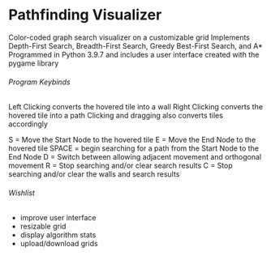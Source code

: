 # Pathfinding Visualizer

Color-coded graph search visualizer on a customizable grid
Implements Depth-First Search, Breadth-First Search, Greedy Best-First Search, and A*
Programmed in Python 3.9.7 and includes a user interface created with the pygame library

###### Program Keybinds

Left Clicking converts the hovered tile into a wall
Right Clicking converts the hovered tile into a path
Clicking and dragging also converts tiles accordingly

S = Move the Start Node to the hovered tile
E = Move the End Node to the hovered tile
SPACE = begin searching for a path from the Start Node to the End Node
D = Switch between allowing adjacent movement and orthogonal movement
R = Stop searching and/or clear search results
C = Stop searching and/or clear the walls and search results     

###### Wishlist

- improve user interface
- resizable grid
- display algorithm stats
- upload/download grids

